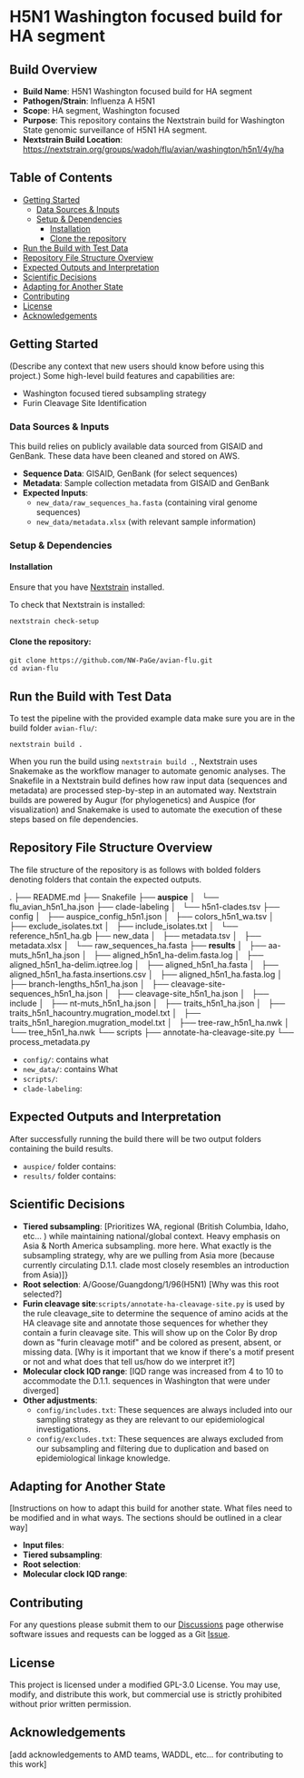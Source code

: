 # H5N1 Washington focused build for HA segment

## Build Overview
- **Build Name**: H5N1 Washington focused build for HA segment
- **Pathogen/Strain**: Influenza A H5N1
- **Scope**: HA segment, Washington focused
- **Purpose**: This repository contains the Nextstrain build for Washington State genomic surveillance of H5N1 HA segment.
- **Nextstrain Build Location**: https://nextstrain.org/groups/wadoh/flu/avian/washington/h5n1/4y/ha

## Table of Contents
- [Getting Started](#getting-started)
  - [Data Sources & Inputs](#data-sources--inputs)
  - [Setup & Dependencies](#setup--dependencies)
    - [Installation](#installation)
    - [Clone the repository](#clone-the-repository)
- [Run the Build with Test Data](#run-the-build-with-test-data)
- [Repository File Structure Overview](#repository-file-structure-overview)
- [Expected Outputs and Interpretation](#expected-outputs-and-interpretation)
- [Scientific Decisions](#scientific-decisions)
- [Adapting for Another State](#adapting-for-another-state)
- [Contributing](#contributing)
- [License](#license)
- [Acknowledgements](#acknowledgements)

## Getting Started
(Describe any context that new users should know before using this project.)
Some high-level build features and capabilities are:
- Washington focused tiered subsampling strategy
- Furin Cleavage Site Identification

### Data Sources & Inputs
This build relies on publicly available data sourced from GISAID and GenBank. These data have been cleaned and stored on AWS.

- **Sequence Data**: GISAID, GenBank (for select sequences)
- **Metadata**: Sample collection metadata from GISAID and GenBank
- **Expected Inputs**:
    - `new_data/raw_sequences_ha.fasta` (containing viral genome sequences)
    - `new_data/metadata.xlsx` (with relevant sample information)

### Setup & Dependencies
#### Installation
Ensure that you have [Nextstrain](https://docs.nextstrain.org/en/latest/install.html) installed.

To check that Nextstrain is installed:
```
nextstrain check-setup
```

#### Clone the repository:

```
git clone https://github.com/NW-PaGe/avian-flu.git
cd avian-flu
```

## Run the Build with Test Data
To test the pipeline with the provided example data make sure you are in the build folder `avian-flu/`:

```
nextstrain build .
```

When you run the build using `nextstrain build .`, Nextstrain uses Snakemake as the workflow manager to automate genomic analyses. The Snakefile in a Nextstrain build defines how raw input data (sequences and metadata) are processed step-by-step in an automated way. Nextstrain builds are powered by Augur (for phylogenetics) and Auspice (for visualization) and Snakemake is used to automate the execution of these steps based on file dependencies.

## Repository File Structure Overview
The file structure of the repository is as follows with bolded folders denoting folders that contain the expected outputs.

.
├── README.md
├── Snakefile
├── **auspice**
│   └── flu_avian_h5n1_ha.json
├── clade-labeling
│   └── h5n1-clades.tsv
├── config
│   ├── auspice_config_h5n1.json
│   ├── colors_h5n1_wa.tsv
│   ├── exclude_isolates.txt
│   ├── include_isolates.txt
│   └── reference_h5n1_ha.gb
├── new_data
│   ├── metadata.tsv
│   ├── metadata.xlsx
│   └── raw_sequences_ha.fasta
├── **results**
│   ├── aa-muts_h5n1_ha.json
│   ├── aligned_h5n1_ha-delim.fasta.log
│   ├── aligned_h5n1_ha-delim.iqtree.log
│   ├── aligned_h5n1_ha.fasta
│   ├── aligned_h5n1_ha.fasta.insertions.csv
│   ├── aligned_h5n1_ha.fasta.log
│   ├── branch-lengths_h5n1_ha.json
│   ├── cleavage-site-sequences_h5n1_ha.json
│   ├── cleavage-site_h5n1_ha.json
│   ├── include
│   ├── nt-muts_h5n1_ha.json
│   ├── traits_h5n1_ha.json
│   ├── traits_h5n1_hacountry.mugration_model.txt
│   ├── traits_h5n1_haregion.mugration_model.txt
│   ├── tree-raw_h5n1_ha.nwk
│   └── tree_h5n1_ha.nwk
└── scripts
    ├── annotate-ha-cleavage-site.py
    └── process_metadata.py


- `config/`: contains what
- `new_data/`: contains What
- `scripts/`:
- `clade-labeling`:

## Expected Outputs and Interpretation
After successfully running the build there will be two output folders containing the build results.

- `auspice/` folder contains:
- `results/` folder contains:

## Scientific Decisions
- **Tiered subsampling**: [Prioritizes WA, regional (British Columbia, Idaho, etc... ) while maintaining national/global context. Heavy emphasis on Asia & North America subsampling. more here. What exactly is the subsampling strategy, why are we pulling from Asia more (because currently circulating D.1.1. clade most closely resembles an introduction from Asia)]}
- **Root selection**: A/Goose/Guangdong/1/96(H5N1) [Why was this root selected?]
- **Furin cleavage site**:`scripts/annotate-ha-cleavage-site.py` is used by the rule cleavage_site to determine the sequence of amino acids at the HA cleavage site and annotate those sequences for whether they contain a furin cleavage site. This will show up on the Color By drop down as "furin cleavage motif" and be colored as present, absent, or missing data. [Why is it important that we know if there's a motif present or not and what does that tell us/how do we interpret it?]
- **Molecular clock IQD range**: [IQD range was increased from 4 to 10 to accommodate the D.1.1. sequences in Washington that were under diverged]
- **Other adjustments**:
  - `config/includes.txt`: These sequences are always included into our sampling strategy as they are relevant to our epidemiological investigations.
  - `config/excludes.txt`: These sequences are always excluded from our subsampling and filtering due to duplication and based on epidemiological linkage knowledge.


## Adapting for Another State
 [Instructions on how to adapt this build for another state. What files need to be modified and in what ways. The sections should be outlined in a clear way]
 - **Input files**:
 - **Tiered subsampling**:
 - **Root selection**:
 - **Molecular clock IQD range**:




## Contributing
For any questions please submit them to our [Discussions](https://github.com/NW-PaGe/avian-flu/discussions) page otherwise software issues and requests can be logged as a Git [Issue](https://github.com/NW-PaGe/avian-flu/issues).

## License
This project is licensed under a modified GPL-3.0 License.
You may use, modify, and distribute this work, but commercial use is strictly prohibited without prior written permission.

## Acknowledgements

[add acknowledgements to AMD teams, WADDL, etc... for contributing to this work]
